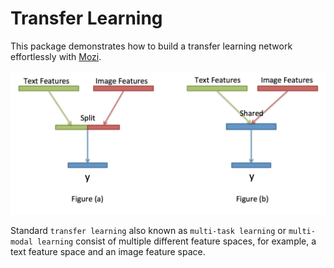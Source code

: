 <!-- # transfer_learning

## TODO

## Prepare dataset in the format
`X = [[t1, i1], [t2, i2], ...]` where t1 is the text feature corresponding to image i1 and
`y = [y1, y2, ...]` is the label. -->

# Transfer Learning
This package demonstrates how to build a transfer learning network effortlessly with [Mozi](https://github.com/hycis/Mozi).

![transfer learning](images/illustration.png)

Standard `transfer learning` also known as `multi-task learning` or `multi-modal learning` consist of multiple different feature spaces, for example, a text feature space and an image feature space.  
